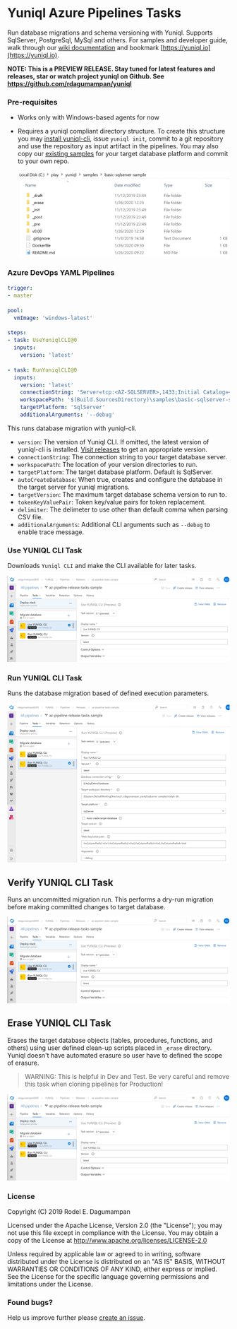 # Yuniql Azure Pipelines Tasks

Run database migrations and schema versioning with Yuniql. Supports SqlServer, PostgreSql, MySql and others. For samples and developer guide, walk through our [wiki documentation](https://github.com/rdagumampan/yuniql/wiki) and bookmark [https://yuniql.io](https://yuniql.io).

**NOTE: This is a PREVIEW RELEASE. Stay tuned for latest features and releases, star or watch project yuniql on Github. See  https://github.com/rdagumampan/yuniql**

### Pre-requisites
* Works only with Windows-based agents for now
* Requires a yuniql compliant directory structure. To create this structure you may [install yuniql-cli](https://github.com/rdagumampan/yuniql/wiki/Install-yuniql), issue `yuniql init`, commit to a git repository and use the repository as input artifact in the pipelines. You may also copy our [existing samples](https://github.com/rdagumampan/yuniql/tree/master/samples) for your target database platform and commit to your own repo.

  ![](images/yuniql-init.png)

### Azure DevOps YAML Pipelines

``` yaml
trigger:
- master

pool:
  vmImage: 'windows-latest'

steps:
- task: UseYuniqlCLI@0
  inputs:
    version: 'latest'

- task: RunYuniqlCLI@0
  inputs:
    version: 'latest'
    connectionString: 'Server=tcp:<AZ-SQLSERVER>,1433;Initial Catalog=<AZ-SQLDB>;User ID=<USERID>;Password=<PASSWORD>;Encrypt=True;TrustServerCertificate=False;Connection Timeout=30;'
    workspacePath: '$(Build.SourcesDirectory)\samples\basic-sqlserver-sample'
    targetPlatform: 'SqlServer'
    additionalArguments: '--debug'
```

This runs database migration with yuniql-cli.
* `version`: The version of Yuniql CLI. If omitted, the latest version of yuniql-cli is installed. [Visit releases](https://github.com/rdagumampan/yuniql/releases) to get an appropriate version. 
* `connectionString`: The connection string to your target database server.
* `workspacePath`: The location of your version directories to run.
* `targetPlatform`: The target database platform. Default is SqlServer.
* `autoCreateDatabase`: When true, creates and configure the database in the target server for yuniql migrations.
* `targetVersion`: The maximum target database schema version to run to.
* `tokenKeyValuePair`: Token key/value pairs for token replacement.
* `delimiter`: The delimeter to use other than default comma when parsing CSV file.
* `additionalArguments`: Additional CLI arguments such as `--debug` to enable trace message.

### Use YUNIQL CLI Task
Downloads `Yuniql CLI` and make the CLI available for later tasks.

  ![](images/yuniql-install.png)

### Run YUNIQL CLI Task
Runs the database migration based of defined execution parameters.

  ![](images/yuniql-run.png)

## Verify YUNIQL CLI Task
Runs an uncommitted migration run. This performs a dry-run migration before making committed changes to target database.

  ![](images/yuniql-verify.png)

## Erase YUNIQL CLI Task
Erases the target database objects (tables, procedures, functions, and others) using user defined clean-up scripts placed in `_erase` directory. Yuniql doesn't have automated erasure so user have to defined the scope of erasure. 

>WARNING: This is helpful in Dev and Test. Be very careful and remove this task when cloning pipelines for Production!

  ![](images/yuniql-erase.png)

### License
Copyright (C) 2019 Rodel E. Dagumampan

Licensed under the Apache License, Version 2.0 (the "License"); you may not use this file except in compliance with the License. You may obtain a copy of the License at http://www.apache.org/licenses/LICENSE-2.0

Unless required by applicable law or agreed to in writing, software distributed under the License is distributed on an "AS IS" BASIS, WITHOUT WARRANTIES OR CONDITIONS OF ANY KIND, either express or implied. See the License for the specific language governing permissions and limitations under the License.

### Found bugs?

Help us improve further please [create an issue](https://github.com/rdagumampan/yuniql/issues/new).